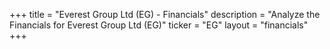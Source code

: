 +++
title = "Everest Group Ltd (EG) - Financials"
description = "Analyze the Financials for Everest Group Ltd (EG)"
ticker = "EG"
layout = "financials"
+++

